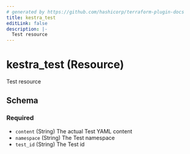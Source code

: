 ```yaml
---
# generated by https://github.com/hashicorp/terraform-plugin-docs
title: kestra_test
editLink: false
description: |-
  Test resource
---
```


# kestra_test (Resource)

Test resource



<!-- schema generated by tfplugindocs -->
## Schema

### Required

- `content` (String) The actual Test YAML content
- `namespace` (String) The Test namespace
- `test_id` (String) The Test id
